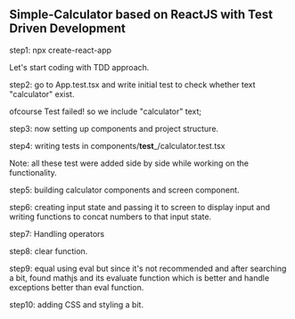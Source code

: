 ## Simple-Calculator based on ReactJS with Test Driven Development


step1: npx create-react-app

Let's start coding with TDD approach.

step2: go to App.test.tsx and write initial test to check whether text "calculator" exist. 

ofcourse Test failed! so we include "calculator" text;

step3: now setting up components and project structure.

step4: writing tests in components/__test___/calculator.test.tsx

Note: all these test were added side by side while working on the functionality.

step5: building calculator components and screen component.

step6: creating input state and passing it to screen to display input and writing functions to concat numbers to that input state.

step7: Handling operators

step8: clear function.

step9: equal using eval but since it's not recommended and after searching a bit, found mathjs and its evaluate function which is better and handle exceptions better than eval function.

step10: adding CSS and styling a bit.